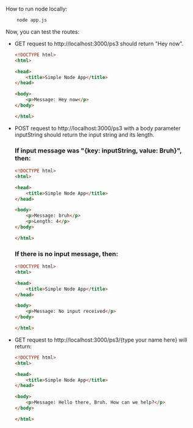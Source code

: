 How to run node locally:
```sh
    node app.js
```

Now, you can test the routes:
- GET request to http://localhost:3000/ps3 should return "Hey now".
    ```html
    <!DOCTYPE html>
    <html>

    <head>
        <title>Simple Node App</title>
    </head>

    <body>
        <p>Message: Hey now</p>
    </body>

    </html>
    ```
- POST request to http://localhost:3000/ps3 with a body parameter inputString should return the input string and its length.
    ### If input message was "{key: inputString, value: Bruh}", then:
    ```html
    <!DOCTYPE html>
    <html>

    <head>
        <title>Simple Node App</title>
    </head>

    <body>
        <p>Message: bruh</p>
        <p>Length: 4</p>
    </body>

    </html>
    ```

    ### If there is no input message, then:
    ```html
    <!DOCTYPE html>
    <html>

    <head>
        <title>Simple Node App</title>
    </head>

    <body>
        <p>Message: No input received</p>
    </body>

    </html>
    ```
- GET request to http://localhost:3000/ps3/{type your name here} will return:
    ```html
    <!DOCTYPE html>
    <html>

    <head>
        <title>Simple Node App</title>
    </head>

    <body>
        <p>Message: Hello there, Bruh. How can we help?</p>
    </body>

    </html>
    ```

